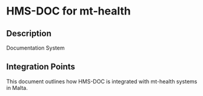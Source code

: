 # HMS-DOC for mt-health

## Description

Documentation System

## Integration Points

This document outlines how HMS-DOC is integrated with mt-health systems in Malta.
